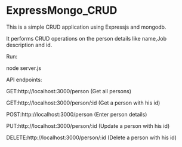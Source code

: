 # ExpressMongo_CRUD
This is a simple CRUD application using Expressjs and mongodb.

It performs CRUD operations on the person details like name,Job description and id.

Run:

node server.js

API endpoints:

GET:http://localhost:3000/person (Get all persons)

GET:http://localhost:3000/person/:id (Get a person with his id)

POST:http://localhost:3000/person (Enter person details)

PUT:http://localhost:3000/person/:id (Update a person with his id)

DELETE:http://localhost:3000/person/:id (Delete a person with his id)
